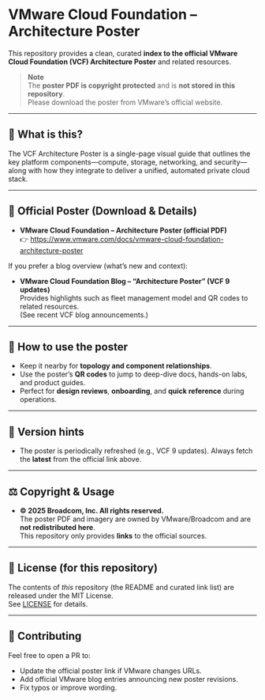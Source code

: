 # VMware Cloud Foundation – Architecture Poster

This repository provides a clean, curated **index to the official VMware Cloud Foundation (VCF) Architecture Poster** and related resources.

> **Note**  
> The **poster PDF is copyright protected** and is **not stored in this repository**.  
> Please download the poster from VMware’s official website.

---

## 🎯 What is this?
The VCF Architecture Poster is a single-page visual guide that outlines the key platform components—compute, storage, networking, and security—along with how they integrate to deliver a unified, automated private cloud stack.

---

## 🔗 Official Poster (Download & Details)

- **VMware Cloud Foundation – Architecture Poster (official PDF)**  
  👉 https://www.vmware.com/docs/vmware-cloud-foundation-architecture-poster

If you prefer a blog overview (what’s new and context):
- **VMware Cloud Foundation Blog – “Architecture Poster” (VCF 9 updates)**  
  Provides highlights such as fleet management model and QR codes to related resources.  
  (See recent VCF blog announcements.)

---

## 🧭 How to use the poster
- Keep it nearby for **topology and component relationships**.
- Use the poster’s **QR codes** to jump to deep-dive docs, hands-on labs, and product guides.
- Perfect for **design reviews**, **onboarding**, and **quick reference** during operations.

---

## 📌 Version hints
- The poster is periodically refreshed (e.g., VCF 9 updates). Always fetch the **latest** from the official link above.

---

## ⚖️ Copyright & Usage

- **© 2025 Broadcom, Inc. All rights reserved.**  
  The poster PDF and imagery are owned by VMware/Broadcom and are **not redistributed here**.  
  This repository only provides **links** to the official sources.

---

## 📄 License (for this repository)
The contents of *this* repository (the README and curated link list) are released under the MIT License.  
See [LICENSE](./LICENSE) for details.

---

## 🙌 Contributing
Feel free to open a PR to:
- Update the official poster link if VMware changes URLs.
- Add official VMware blog entries announcing new poster revisions.
- Fix typos or improve wording.
